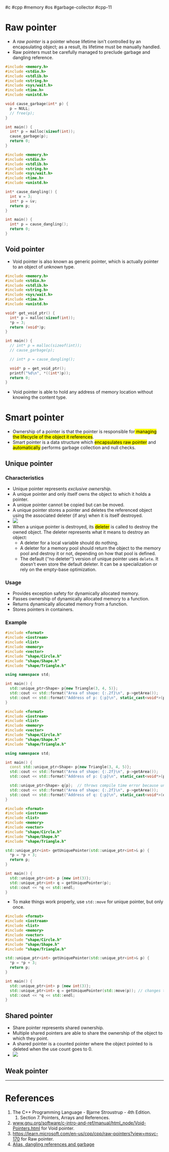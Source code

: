 #c #cpp #memory #os #garbage-collector #cpp-11  

# Raw pointer
- A _raw pointer_ is a pointer whose lifetime isn't controlled by an encapsulating object; as a result, its lifetime must be manually handled.
- Raw pointers must be carefully managed to preclude garbage and dangling reference.
```c title='Garbage example'
#include <memory.h>
#include <stdio.h>
#include <stdlib.h>
#include <string.h>
#include <sys/wait.h>
#include <time.h>
#include <unistd.h>

void cause_garbage(int* p) {
  p = NULL;
  // free(p);
}

int main() {
  int* p = malloc(sizeof(int));
  cause_garbage(p);
  return 0;
}

```

```c title='Dangling reference'
#include <memory.h>
#include <stdio.h>
#include <stdlib.h>
#include <string.h>
#include <sys/wait.h>
#include <time.h>
#include <unistd.h>

int* cause_dangling() {
  int v = 3;
  int* p = &v;
  return p;
}

int main() {
  int* p = cause_dangling();
  return 0;
}
```
## Void pointer
- Void pointer is also known as generic pointer, which is actually pointer to an object of unknown type.
```c title='void pointer'
#include <memory.h>
#include <stdio.h>
#include <stdlib.h>
#include <string.h>
#include <sys/wait.h>
#include <time.h>
#include <unistd.h>

void* get_void_ptr() {
  int* p = malloc(sizeof(int));
  *p = 3;
  return (void*)p;
}

int main() {
  // int* p = malloc(sizeof(int));
  // cause_garbage(p);

  // int* p = cause_dangling();

  void* p = get_void_ptr();
  printf("%d\n", *((int*)p));
  return 0;
}

```
- Void pointer is able to hold any address of memory location without knowing the content type.
# Smart pointer
- Ownership of a pointer is that the pointer is responsible for<mark class="hltr-yellow"> managing the lifecycle of the object it references</mark>.
- Smart pointer is a data structure which <mark class="hltr-yellow">encapsulates raw pointer</mark> and <mark class="hltr-yellow">automatically</mark> performs garbage collection and null checks.
## Unique pointer
### Characteristics
- Unique pointer represents *exclusive ownership*.
- A unique pointer and only itself owns the object to which it holds a pointer. 
- A unique pointer cannot be copied but can be moved.
- A unique pointer stores a pointer and deletes the referenced object using the associated deleter (if any) when it is itself destroyed.
- ![](Pasted%20image%2020250518093923.png)
- When a unique pointer is destroyed, its <mark class="hltr-yellow">deleter</mark> is called to destroy the owned object. The deleter represents what it means to destroy an object:
	- A deleter for a local variable should do nothing.
	- A deleter for a memory pool should return the object to the memory pool and destroy it or not, depending on how that pool is defined.
	- The default (‘‘no deleter’’) version of unique pointer uses `delete`. It doesn’t even store the default deleter. It can be a specialization or rely on the empty-base optimization.
### Usage
- Provides exception safety for dynamically allocated memory.
- Passes ownership of dynamically allocated memory to a function.
- Returns dynamically allocated memory from a function.
- Stores pointers in containers.
### Example
```cpp title='unique pointer example'
#include <format>
#include <iostream>
#include <list>
#include <memory>
#include <vector>
#include "shape/Circle.h"
#include "shape/Shape.h"
#include "shape/Triangle.h"

using namespace std;

int main() {
  std::unique_ptr<Shape> p{new Triangle(3, 4, 5)};
  std::cout << std::format("Area of shape: {:.2f}\n", p->getArea());
  std::cout << std::format("Address of p: {:p}\n", static_cast<void*>(p.get()));
}
```

```cpp title='unique pointer does not allow to share reference'
#include <format>
#include <iostream>
#include <list>
#include <memory>
#include <vector>
#include "shape/Circle.h"
#include "shape/Shape.h"
#include "shape/Triangle.h"

using namespace std;

int main() {
  const std::unique_ptr<Shape> p{new Triangle(3, 4, 5)};
  std::cout << std::format("Area of shape: {:.2f}\n", p->getArea());
  std::cout << std::format("Address of p: {:p}\n", static_cast<void*>(p.get()));

  std::unique_ptr<Shape> q{p};  // throws compile time error because unique pointer does not allow to share reference to an object
  std::cout << std::format("Area of shape: {:.2f}\n", p->getArea());
  std::cout << std::format("Address of q: {:p}\n", static_cast<void*>(q.get()));
}
```

```cpp title='unique pointer does not allow to share references'
#include <format>
#include <iostream>
#include <list>
#include <memory>
#include <vector>
#include "shape/Circle.h"
#include "shape/Shape.h"
#include "shape/Triangle.h"

std::unique_ptr<int> getUniquePointer(std::unique_ptr<int>& p) {
  *p = *p + 3;
  return p;
}

int main() {
  std::unique_ptr<int> p {new int(3)};
  std::unique_ptr<int> q = getUniquePointer(p);
  std::cout << *q << std::endl;
}
```

- To make things work properly, use `std::move` for unique pointer, but only once.
```cpp title='std::move to transfer ownership of unique pointer'
#include <format>
#include <iostream>
#include <list>
#include <memory>
#include <vector>
#include "shape/Circle.h"
#include "shape/Shape.h"
#include "shape/Triangle.h"

std::unique_ptr<int> getUniquePointer(std::unique_ptr<int>& p) {
  *p = *p + 3;
  return p;
}

int main() {
  std::unique_ptr<int> p {new int(3)};
  std::unique_ptr<int> q = getUniquePointer(std::move(p)); // changes this
  std::cout << *q << std::endl;
}
```
## Shared pointer
- Share pointer represents shared ownership.
- Multiple shared pointers are able to share the ownership of the object to which they point.
- A shared pointer is a counted pointer where the object pointed to is deleted when the use count goes to 0.
- ![](Pasted%20image%2020250518101506.png)
## Weak pointer
---
# References
1. The C++ Programming Language - Bjarne Stroustrup - 4th Edition.
	1. Section 7. Pointers, Arrays and References.
2. www.gnu.org/software/c-intro-and-ref/manual/html_node/Void-Pointers.html for Void pointer.
3. https://learn.microsoft.com/en-us/cpp/cpp/raw-pointers?view=msvc-170 for Raw pointer.
4. [Alias, dangling references and garbage](Alias,%20dangling%20references%20and%20garbage.md)